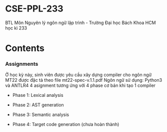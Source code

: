 # CSE-PPL-233
BTL Môn Nguyên lý ngôn ngữ lập trình - Trường Đại học Bách Khoa HCM học kì 233

# Contents

### Assignments
Ở học kỳ này, sinh viên được yêu cầu xây dựng compiler cho ngôn ngữ MT22 được đặc tả theo file mt22-spec-v.1.1.pdf
Ngôn ngữ sử dụng: Python3 và ANTLR4
4 asignment tương ứng với 4 phase cơ bản khi tạo 1 compiler
- Phase 1: Lexical analysis
    
- Phase 2: AST generation
    
- Phase 3: Semantic analysis

- Phase 4: Target code generation (chưa hoàn thành)
